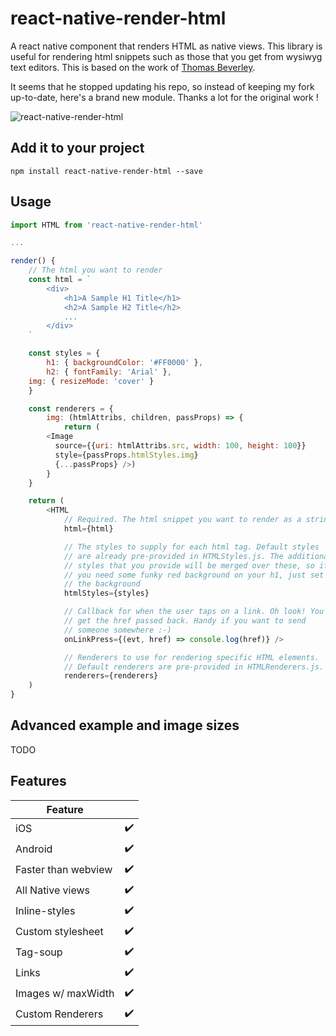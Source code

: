 # react-native-render-html

A react native component that renders HTML as native views. This library is useful for rendering html snippets such as those that you get from wysiwyg text editors.
This is based on the work of [Thomas Beverley](https://github.com/Thomas101).

It seems that he stopped updating his repo, so instead of keeping my fork up-to-date, here's a brand new module. Thanks a lot for the original work !

![react-native-render-html](http://i.giphy.com/26tkmjBLvThP0TSak.gif)

## Add it to your project

```
npm install react-native-render-html --save
```

## Usage

```js
import HTML from 'react-native-render-html'

...

render() {
	// The html you want to render
	const html = `
		<div>
			<h1>A Sample H1 Title</h1>
			<h2>A Sample H2 Title</h2>
			...
		</div>
	`

	const styles = {
		h1: { backgroundColor: '#FF0000' },
		h2: { fontFamily: 'Arial' },
    img: { resizeMode: 'cover' }
	}

	const renderers = {
	 	img: (htmlAttribs, children, passProps) => {
	 		return (
        <Image
          source={{uri: htmlAttribs.src, width: 100, height: 100}}
          style={passProps.htmlStyles.img}
          {...passProps} />)
	 	}
	}

	return (
		<HTML
			// Required. The html snippet you want to render as a string
			html={html}

			// The styles to supply for each html tag. Default styles
			// are already pre-provided in HTMLStyles.js. The additional
			// styles that you provide will be merged over these, so if
			// you need some funky red background on your h1, just set
			// the background
			htmlStyles={styles}

			// Callback for when the user taps on a link. Oh look! You
			// get the href passed back. Handy if you want to send
			// someone somewhere :-)
			onLinkPress={(evt, href) => console.log(href)} />

			// Renderers to use for rendering specific HTML elements.
			// Default renderers are pre-provided in HTMLRenderers.js.
			renderers={renderers}
	)
}
```

## Advanced example and image sizes

TODO

## Features

| Feature | |
| ------------- | ------------- |
| iOS  | ✔️ |
| Android  | ✔️ |
| Faster than webview  | ✔️ |
| All Native views  | ✔️ |
| Inline-styles  | ✔️ |
| Custom stylesheet  | ✔️ |
| Tag-soup  | ✔️ |
| Links  | ✔️ |
| Images w/ maxWidth | ✔️ |
| Custom Renderers  | ✔️ |
